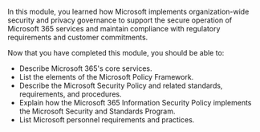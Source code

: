 In this module, you learned how Microsoft implements organization-wide security and privacy governance to support the secure operation of Microsoft 365 services and maintain compliance with regulatory requirements and customer commitments.

Now that you have completed this module, you should be able to:

- Describe Microsoft 365's core services.
- List the elements of the Microsoft Policy Framework.
- Describe the Microsoft Security Policy and related standards, requirements, and procedures.
- Explain how the Microsoft 365 Information Security Policy implements the Microsoft Security and Standards Program.
- List Microsoft personnel requirements and practices.

